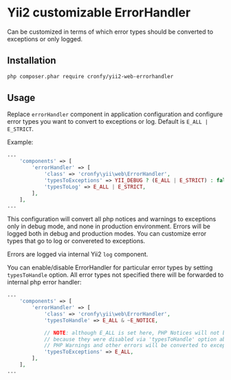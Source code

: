 # Yii2 customizable ErrorHandler

Can be customized in terms of which error types should be converted to exceptions or only logged.

## Installation

```bash
php composer.phar require cronfy/yii2-web-errorhandler
```

## Usage

Replace ```errorHandler``` component in application configuration and configure error types you want to convert to exceptions
or log. Default is ```E_ALL | E_STRICT```.

Example:

```php
...
    'components' => [
        'errorHandler' => [
            'class' => 'cronfy\yii\web\ErrorHandler',
            'typesToExceptions' => YII_DEBUG ? (E_ALL | E_STRICT) : false,
            'typesToLog' => E_ALL | E_STRICT,
        ],
    ],
...
```

This configuration will convert all php notices and warnings to exceptions only in debug mode, and none in production environment.
Errors will be logged both in debug and production modes. You can customize error types that go to log or convereted to exceptions.

Errors are logged via internal Yii2 ```log``` component.

You can enable/disable ErrorHandler for particular error types by setting ```typesToHandle``` option. All error types not specified
there will be forwarded to internal php error handler:

```php
...
    'components' => [
        'errorHandler' => [
            'class' => 'cronfy\yii\web\ErrorHandler',
            'typesToHandle' => E_ALL & ~E_NOTICE,

	        // NOTE: although E_ALL is set here, PHP Notices will not be converted to exceptions, 
	        // because they were disabled via 'typesToHandle' option above.
	        // PHP Warnings and other errors will be converted to exceptions.
            'typesToExceptions' => E_ALL,
        ],
    ],
...
```

